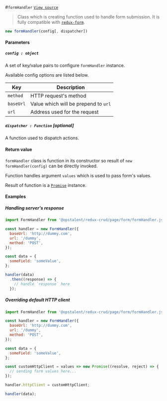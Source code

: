 #`formHandler`
[`View source`](../../../../src/page/form/formHandler.js)

> Class which is creating function used to handle form submission.
> It is fully compatible with [`redux-form`](https://github.com/erikras/redux-form).

```js
new formHandler(config[, dispatcher])
```

#### Parameters

##### `config : object`

A set of key/value pairs to configure `formHandler` instance.

Available config options are listed below.

| Key | Description |
|-|-|
|`method`|HTTP request's method|
|`baseUrl`|Value which will be prepend to `url`|
|`url`|Address used for the request|

##### `dispatcher : Function` [optional]

A function used to dispatch actions.

#### Return value

`formHandler` class is function in its constructor
so result of `new formHandler(config)` can be directly invoked.

Function handles argument `values` which is used to pass form's values.

Result of function is a
[`Promise`](https://developer.mozilla.org/pl/docs/Web/JavaScript/Reference/Global_Objects/Promise) instance.

#### Examples

##### Handling server's response

```js
import FormHandler from '@opstalent/redux-crud/page/form/formHandler.js';

const handler = new FormHandler({
  baseUrl: 'http://dummy.com',
  url: '/dummy',
  method: 'POST',
});

const data = {
  someField: 'someValue',
};

handler(data)
  .then((response) => {
    // handle `response` here
  });
```

##### Overriding default HTTP client

```js
import FormHandler from '@opstalent/redux-crud/page/form/formHandler.js';

const handler = new FormHandler({
  baseUrl: 'http://dummy.com',
  url: '/dummy',
  method: 'POST',
});

const data = {
  someField: 'someValue',
};

const customHttpClient = values => new Promise((resolve, reject) => {
  // sending form values here...
});

handler.httpClient = customHttpClient;

handler(data);
```
